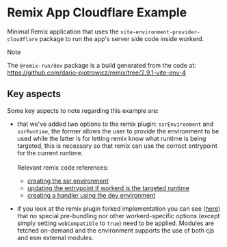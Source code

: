 # Remix App Cloudflare Example

Minimal Remix application that uses the `vite-environment-provider-cloudflare` package to run the app's server side code inside workerd.

> [!Note]
> The `@remix-run/dev` package is a build generated from the code at:
> https://github.com/dario-piotrowicz/remix/tree/2.9.1-vite-env-4

## Key aspects

Some key aspects to note regarding this example are:

- that we've added two options to the remix plugin: `ssrEnvironment` and `ssrRuntime`, the former allows the user to provide the environment to be used while the latter is for letting remix know what runtime is being targeted, this is necessary so that remix can use the correct entrypoint for the current runtime.\
  \
  Relevant remix code references:

  - [creating the ssr environment](https://github.com/dario-piotrowicz/remix/blob/6a8c12380453c7fd01718810683475ccdb690eff/packages/remix-dev/vite/plugin.ts#L1049-L1065)
  - [updating the entrypoint if workerd is the targeted runtime](https://github.com/dario-piotrowicz/remix/blob/6a8c12380453c7fd01718810683475ccdb690eff/packages/remix-dev/vite/plugin.ts#L1322-L1327)
  - [creating a handler using the dev environment](https://github.com/dario-piotrowicz/remix/blob/6a8c12380453c7fd01718810683475ccdb690eff/packages/remix-dev/vite/plugin.ts#L1427-L1431)

- if you look at the remix plugin forked implementation you can see ([here](https://github.com/dario-piotrowicz/remix/blob/6a8c12380453c7fd01718810683475ccdb690eff/packages/remix-dev/vite/plugin.ts#L1328-L1330)) that no special pre-bundling nor other workerd-specific options (except simply setting `webCompatible` to `true`) need to be applied. Modules are fetched on-demand and the environment supports the use of both cjs and esm external modules.
